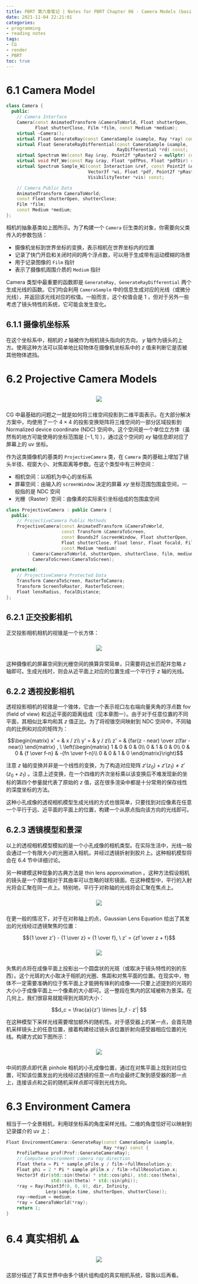 ```yaml
---
title: PBRT 第六章笔记 | Notes for PBRT Chapter 06 - Camera Models (basis)
date: 2021-11-04 22:21:01
categories: 
- programming
- reading notes
tags:
- CG
- render
- PBRT
toc: true
---
```


# 6.1 Camera Model

```cpp
class Camera {
  public:
    // Camera Interface
    Camera(const AnimatedTransform &CameraToWorld, Float shutterOpen,
           Float shutterClose, Film *film, const Medium *medium);
    virtual ~Camera();
    virtual Float GenerateRay(const CameraSample &sample, Ray *ray) const = 0;
    virtual Float GenerateRayDifferential(const CameraSample &sample,
                                          RayDifferential *rd) const;
    virtual Spectrum We(const Ray &ray, Point2f *pRaster2 = nullptr) const;
    virtual void Pdf_We(const Ray &ray, Float *pdfPos, Float *pdfDir) const;
    virtual Spectrum Sample_Wi(const Interaction &ref, const Point2f &u,
                               Vector3f *wi, Float *pdf, Point2f *pRaster,
                               VisibilityTester *vis) const;

    // Camera Public Data
    AnimatedTransform CameraToWorld;
    const Float shutterOpen, shutterClose;
    Film *film;
    const Medium *medium;
};
```

相机的抽象基类如上图所示。为了构建一个 `Camera` 衍生类的对象，你需要向父类传入的参数包括：

- 摄像机坐标到世界坐标的变换，表示相机在世界坐标内的位置
- 记录了快门开启和关闭时间的两个浮点数，可以用于生成带有运动模糊的场景
- 用于记录图像的 `Film` 指针
- 表示了摄像机周围介质的 `Medium` 指针

Camera 类型中最重要的函数即是 `GenerateRay, GenerateRayDifferential` 两个生成光线的函数。它们均会利用 `CameraSample` 中的信息生成对应的光线（或微分光线），并返回该光线对应的权值。一般而言，这个权值会是 1 ，但对于另外一些考虑了镜头特性的系统，它可能会发生变化。

## 6.1.1 摄像机坐标系

在这个坐标系中，相机的 $z$ 轴被作为相机镜头指向的方向， $y$ 轴作为镜头的上方。使用这种方法可以简单地比较物体在摄像机坐标系中的 $z$ 值来判断它是否被其他物体遮挡。

# 6.2 Projective Camera Models

<center><img src="https://pbr-book.org/3ed-2018/Camera_Models/Camera%20coordinate%20spaces.svg" style="max-height: 30vh; margin: 10px"/></center>

CG 中最基础的问题之一就是如何将三维空间投影到二维平面表示。在大部分解决方案中，均使用了一个 $4 \times 4$ 的投影变换矩阵将三维空间的一部分区域投影到 Normalized device coordinate (NDC) 空间中。这个空间是一个单位立方体（虽然有的地方可能使用的坐标范围是 $[-1, 1]$ ），通过这个空间的 $xy$ 轴信息即对应了屏幕上的 uv 坐标。

作为这类摄像机的基类的 `ProjectiveCamera` 类，在 `Camera` 类的基础上增加了镜头半径、视窗大小、对焦距离等参数。在这个类型中有三种空间：

- 相机空间：以相机为中心的坐标系
- 屏幕空间：由输入的 `screenWindow` 决定的屏幕 $xy$ 坐标范围包围盒空间，一般指的是 NDC 空间
- 光栅（Raster）空间：由像素的实际索引坐标组成的包围盒空间

```cpp
class ProjectiveCamera : public Camera {
  public:
    // ProjectiveCamera Public Methods
    ProjectiveCamera(const AnimatedTransform &CameraToWorld,
                     const Transform &CameraToScreen,
                     const Bounds2f &screenWindow, Float shutterOpen,
                     Float shutterClose, Float lensr, Float focald, Film *film,
                     const Medium *medium)
        : Camera(CameraToWorld, shutterOpen, shutterClose, film, medium),
          CameraToScreen(CameraToScreen);

  protected:
    // ProjectiveCamera Protected Data
    Transform CameraToScreen, RasterToCamera;
    Transform ScreenToRaster, RasterToScreen;
    Float lensRadius, focalDistance;
};
```

## 6.2.1 正交投影相机

正交投影相机相机的视锥是一个长方体：

<center><img src="https://pbr-book.org/3ed-2018/Camera_Models/Ortho%20generate%20ray.svg" style="max-height: 25vh; margin: 10px"/></center>

这种摄像机的屏幕空间到光栅空间的换算异常简单，只需要将边长匹配并忽略 $z$ 轴即可。生成光线时，则会从近平面上对应的位置生成一个平行于 $z$ 轴的光线。

## 6.2.2 透视投影相机

透视投影相机的视锥是一个锥体，它由一个表示视口左右端向量夹角的浮点数 fov (field of view) 和远近平面的距离组成（见本章图一）。由于对于任意位置的不同平面，其相似比率均和其 $z$ 值正比。为了将视锥空间映射到 NDC 空间中，不同轴向的比例和对应的矩阵为：

$$\begin{matrix}
  x' = & x / z\\
  y' = & y / z\\
  z' = & {far(z - near) \over z(far - near)}
\end{matrix} , \ \left(\begin{matrix}
  1 & 0 & 0 & 0\\
  0 & 1 & 0 & 0\\
  0 & 0 & {f \over f-n} & -{fn \over f-n}\\
  0 & 0 & 1 & 0
\end{matrix}\right)$$

注意 $z$ 轴的变换并非是一个线性的变换，为了构造对应矩阵 $z'(z_0) + z'(z_1) \neq z'(z_0 + z_1)$ 。注意上述变换，在一个四维的齐次坐标乘以该变换后不难发现新的坐标的第四个参量就代表了原始的 $z$ 值，这在很多渲染中都是十分常用的保存线性的深度坐标的方法。

这种小孔成像的透视相机模型生成光线的方式也很简单，只要找到对应像素在任意一个平行于远、近平面的平面上的位置，构建一个从原点指向该方向的光线即可。

## 6.2.3 透镜模型和景深

以上的透视相机模型模拟的是一个小孔成像的相机类型。在实际生活中，光线一般会通过一个有限大小的光圈进入相机，并经过透镜折射到胶片上。这种相机模型将会在 6.4 节中详细讨论。

另一种建模这种现象的古典方法是 thin lens approximation 。这种方法假设相机的镜头是一个厚度相对于其曲率可以忽略的球形镜面。在这种模型中，平行的入射光将会汇聚在同一点上。特别地，平行于对称轴的光线将会汇聚在焦点上。

<center><img src="https://pbr-book.org/3ed-2018/Camera_Models/Thin%20lens.svg" style="max-height: 20vh; margin: 10px"/></center>

在更一般的情况下，对于在对称轴上的点，Gaussian Lens Equation 给出了其发出的光线经过透镜聚焦的位置：

$${1 \over z'} - {1 \over z} = {1 \over f}, \ z' = {zf \over z + f}$$

<center><img src="https://pbr-book.org/3ed-2018/Camera_Models/Circle%20of%20confusion%20diameter.svg" style="max-height: 32vh; margin: 10px"/></center>

失焦的点将在成像平面上投影出一个圆盘状的光斑（或取决于镜头特性的别的东西）。这个光斑的大小取决于相机的光圈、焦距和对焦平面的位置。在现实中，物体不一定需要准确的位于焦平面上才能拥有锋利的成像——只要上述提到的光斑的大小小于成像平面上一个像素的大小即可。这一整段在焦内的区域被称为景深。在几何上，我们很容易就能得到光斑的大小：

$$d_c = \frac{a}{z'} \times |z_f - z'| $$

在这种模型下采样光线需要增加额外的随机性。对于感受器上的某一点，会首先随机采样镜头上的任意位置，接着构建经过镜头该位置折射向感受器相应位置的光线。构建方式如下图所示：

<center><img src="https://pbr-book.org/3ed-2018/Camera_Models/Thin%20lens%20choose%20ray.svg" style="max-height: 40vh; margin: 10px"/></center>

中间的原点即代表 pinhole 相机的小孔成像位置，通过在对焦平面上找到对应位置，可知该位置发出的光线经过透镜的任意一点均会最终汇聚到感受器的那一点上，连接该点和之前的随机采样点即可得到光线方向。

# 6.3 **Environment Camera**

相当于一个全景相机，利用球坐标系的角度采样光线。二维的角度恰好可以映射到记录媒介的 uv 上：

```cpp
Float EnvironmentCamera::GenerateRay(const CameraSample &sample,
                                     Ray *ray) const {
    ProfilePhase prof(Prof::GenerateCameraRay);
    // Compute environment camera ray direction
    Float theta = Pi * sample.pFilm.y / film->fullResolution.y;
    Float phi = 2 * Pi * sample.pFilm.x / film->fullResolution.x;
    Vector3f dir(std::sin(theta) * std::cos(phi), std::cos(theta),
                 std::sin(theta) * std::sin(phi));
    *ray = Ray(Point3f(0, 0, 0), dir, Infinity,
               Lerp(sample.time, shutterOpen, shutterClose));
    ray->medium = medium;
    *ray = CameraToWorld(*ray);
    return 1;
}
```

# 6.4 真实相机 ⚠️

<center><img src="https://pbr-book.org/3ed-2018/Camera_Models/wide22-cross-section.svg" style="max-height: 30vh; margin: 10px"/></center>

这部分描述了真实世界中由多个镜片组构成的真实相机系统，容我以后再看。